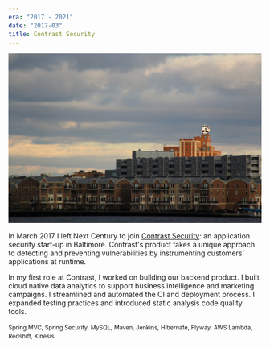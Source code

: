 ```yaml
---
era: "2017 - 2021"
date: "2017-03"
title: Contrast Security
---
```


![Contrast Security's office at Natty Boh Tower in Baltimore](./boh-tower.jpg)

In March 2017 I left Next Century to join
[Contrast Security](https://www.contrastsecurity.com/): an application security
start-up in Baltimore. Contrast's product takes a unique approach to detecting
and preventing vulnerabilities by instrumenting customers' applications at
runtime.

In my first role at Contrast, I worked on building our backend product. I built
cloud native data analytics to support business intelligence and marketing
campaigns. I streamlined and automated the CI and deployment process. I expanded
testing practices and introduced static analysis code quality tools.

<small>Spring MVC, Spring Security, MySQL, Maven, Jenkins, Hibernate, Flyway,
AWS Lambda, Redshift, Kinesis</small>
